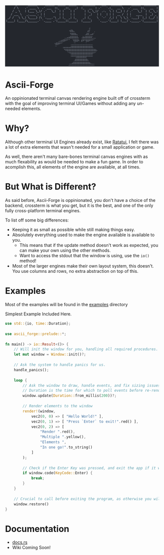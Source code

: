 ![](https://github.com/TheEmeraldBee/ascii-forge/blob/master/logo.png?raw=true)

# Ascii-Forge
An oppinionated terminal canvas rendering engine built off of crossterm with the goal of improving terminal UI/Games without adding any un-needed elements.

# Why?
Although other terminal UI Engines already exist, like [Ratatui](https://github.com/ratatui-org/ratatui), I felt there was a lot of extra elements that wasn't needed for a small application or game.

As well, there aren't many bare-bones terminal canvas engines with as much flexability as would be needed to make a fun game. In order to acomplish this, all elements of the engine are available, at all times.

# But What is Different?
As said before, Ascii-Forge is oppinionated, you don't have a choice of the backend, crossterm is what you get, but it is the best, and one of the only fully cross-platform terminal engines.

To list off some big differences:
- Keeping it as small as possible while still making things easy.
- Absolutely everything used to make the engine available is available to you.
    - This means that if the update method doesn't work as expected, you can make your own using the other methods.
    - Want to access the stdout that the window is using, use the `io()` method!
- Most of the larger engines make their own layout system, this doesn't. You use columns and rows, no extra abstraction on top of this.

# Examples
Most of the examples will be found in the [examples](https://github.com/TheEmeraldBee/ascii-forge/tree/master/examples) directory

Simplest Example Included Here.
```rust
use std::{io, time::Duration};

use ascii_forge::prelude::*;

fn main() -> io::Result<()> {
    // Will init the window for you, handling all required procedures.
    let mut window = Window::init()?;

    // Ask the system to handle panics for us.
    handle_panics();

    loop {
        // Ask the window to draw, handle events, and fix sizing issues.
        // Duration is the time for which to poll events before re-rendering.
        window.update(Duration::from_millis(200))?;

        // Render elements to the window
        render!(window,
            vec2(0, 0) => [ "Hello World!" ],
            vec2(0, 1) => [ "Press `Enter` to exit!".red() ],
            vec2(0, 2) => [
                "Render ".red(),
                "Multiple ".yellow(),
                "Elements ",
                "In one go!".to_string()
            ]
        );

        // Check if the Enter Key was pressed, and exit the app if it was.
        if window.code(KeyCode::Enter) {
            break;
        }
    }

    // Crucial to call before exiting the program, as otherwise you will not leave the alternate screen.
    window.restore()
}
```

# Documentation
- [docs.rs](https://docs.rs/ascii-forge/latest/ascii_forge/)
- Wiki Coming Soon!
